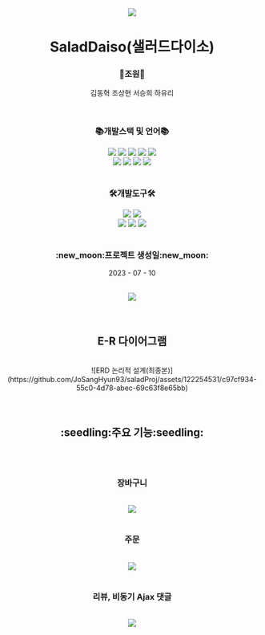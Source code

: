 <div align='center'>
  <img src="https://capsule-render.vercel.app/api?type=waving&color=0:EEFF00,100:ADFF2F&height=200&section=header&text=샐러드다이소&fontSize=90" />
</div>

<div align='center'>
  
  <h1>SaladDaiso(샐러드다이소)</h1>
  
  <h3>🌟조원🌟</h3>
  <p>
    김동혁 조상현 서승희 하유리
  </p><br>

</div>
<div align='center'>
  
   <h3>📚개발스택 및 언어📚</h3>
   <div>
      <div align="center">
      	<img src="https://img.shields.io/badge/Java-007396?style=flat&logo=Conda-Forge&logoColor=white" />
      	<img src="https://img.shields.io/badge/HTML5-E34F26?style=flat&logo=HTML5&logoColor=white" />
      	<img src="https://img.shields.io/badge/CSS3-1572B6?style=flat&logo=CSS3&logoColor=white" />
      	<img src="https://img.shields.io/badge/JavaScript-F7DF1E?style=flat&logo=JavaScript&logoColor=white" />
      	<img src="https://img.shields.io/badge/jQuery-0769AD?style=flat&logo=jQuery&logoColor=white" />
      	<br>
      	<img src="https://img.shields.io/badge/Spring-6DB33F?style=flat&logo=Spring&logoColor=white" />
      	<img src="https://img.shields.io/badge/Bootstrap-7952B3?style=flat&logo=Bootstrap&logoColor=white" />
      	<img src="https://img.shields.io/badge/Mybatis-000000?style=flat&logo=Fluentd&logoColor=white" />
      	<img src="https://img.shields.io/badge/Oracle-F80000?style=flat&logo=Oracle&logoColor=white" />
     </div>
   </div>
    <br>
   <h3>🛠개발도구🛠</h3>
   <img src="https://img.shields.io/badge/IntelliJ-DC143C?style=flat&logo=intellijidea&logoColor=white" />
   <img src="https://img.shields.io/badge/Eclipse%20IDE-2C2255?style=flat&logo=EclipseIDE&logoColor=white" />
   <br>
   <img src="https://img.shields.io/badge/Tomcat-F8DC75?style=flat&logo=ApacheTomcat&logoColor=white" />
   <img src="https://img.shields.io/badge/GitHub-181717?style=flat&logo=GitHub&logoColor=white" />
   <img src="https://img.shields.io/badge/Notion-333317?style=flat&logo=Notion&logoColor=white" />
</div>
<br>
<div align='center'>
  <h3>:new_moon:프로젝트 생성일:new_moon:</h3>
  <p>2023 - 07 - 10</p>
</div>
<br>
<div align='center'>
  <img src="https://github-readme-stats.vercel.app/api/top-langs/?username=startDev01&layout=compact">
</div>
<br><br>
<div align='center'>
  <h2>E-R 다이어그램</h2><br>
![ERD 논리적 설계(최종본)](https://github.com/JoSangHyun93/saladProj/assets/122254531/c97cf934-55c0-4d78-abec-69c63f8e65bb)

</div>
<br><br>
<div align='center'>
  <h2>:seedling:주요 기능:seedling:</h2>
  <br><br>
  <h3>장바구니</h3>
  <br>
  <img src="https://github.com/startDev01/Salad/assets/97159362/c2f27482-c738-4ba2-8cb3-29364e74c0a1">
  <br><br>
  <h3>주문</h3>
  <br>
  <img src="https://github.com/startDev01/Salad/assets/97159362/6a70a94b-f8df-4129-a41c-25f44ac82ac7">
  <br><br>
  <h3>리뷰, 비동기 Ajax 댓글</h3>
  <br>
  <img src="https://github.com/startDev01/Salad/assets/97159362/cee53271-ea99-4603-a73e-d0f513f7b866">
  <br>
</div>


